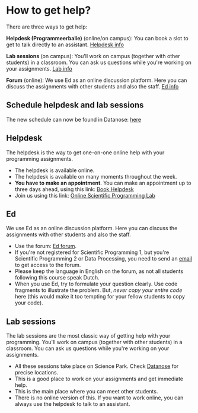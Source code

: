 # How to get help?

There are three ways to get help:

**Helpdesk (Programmeerbalie)** (online/on campus): You can book a slot to get to talk directly to an assistant. [Helpdesk info](/general-info/help#helpdesk)

**Lab sessions** (on campus): You'll work on campus (together with other students) in a classroom. You can ask us questions while you're working on your assignments. [Lab info](/general-info/help#lab-sessions)

**Forum** (online): We use Ed as an online discussion platform. Here you can discuss the assignments with other students and also the staff. [Ed info](/general-info/help#ed)

## Schedule helpdesk and lab sessions

The new schedule can now be found in Datanose: [here](https://datanose.nl/#course[110669])

## Helpdesk

The helpdesk is the way to get one-on-one online help with your programming assignments.

* The helpdesk is available online.
* The helpdesk is available on many moments throughout the week.
* **You have to make an appointment**. You can make an appointment up to three days ahead, using this link: [Book Helpdesk](https://outlook.office365.com/owa/calendar/UniversiteitvanAmsterdam1@Amsuni.onmicrosoft.com/bookings/s/YkpwFIJMMkqDLSs-Fd-dhw2)
* Join us using this link: [Online Scientific Programming Lab](https://www.wonder.me/r?id=e57e2eb3-a410-4833-98f5-01b2d982d488)

## Ed

We use Ed as an online discussion platform. Here you can discuss the assignments with other students and also the staff.

* Use the forum: [Ed forum](https://edstem.org/us/courses/27745/discussion/).
* If you're not registered for Scientific Programming 1, but you're Scientific Programming 2 or Data Processing, you need to send an [email](mailto:scientific@mprog.nl) to get access to the forum.
* Please keep the language in English on the forum, as not all students following this course speak Dutch.
* When you use Ed, try to formulate your question clearly. Use code fragments to illustrate the problem. But, *never copy your entire code* here (this would make it too tempting for your fellow students to copy your code).

## Lab sessions

The lab sessions are the most classic way of getting help with your programming. You'll work on campus (together with other students) in a classroom. You can ask us questions while you're working on your assignments.

* All these sessions take place on Science Park. Check [Datanose](https://datanose.nl/#course[110669]) for precise locations.
* This is a good place to work on your assignments and get immediate help.
* This is the main place where you can meet other students.
* There is no online version of this. If you want to work online, you can always use the helpdesk to talk to an assistant.
